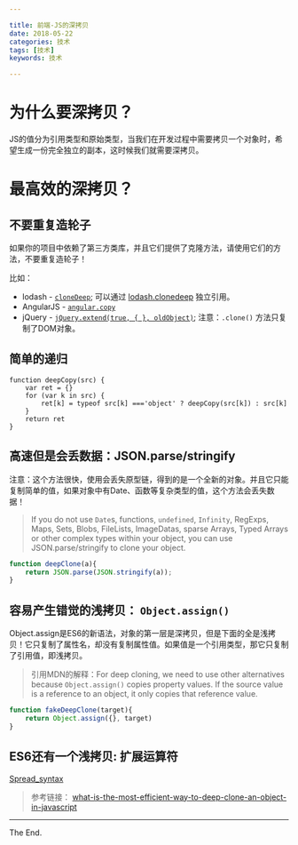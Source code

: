 ```yaml
---

title: 前端-JS的深拷贝
date: 2018-05-22
categories: 技术
tags: [技术]
keywords: 技术

---
```


# 为什么要深拷贝？
JS的值分为引用类型和原始类型，当我们在开发过程中需要拷贝一个对象时，希望生成一份完全独立的副本，这时候我们就需要深拷贝。

<!--more-->

# 最高效的深拷贝？

## 不要重复造轮子

如果你的项目中依赖了第三方类库，并且它们提供了克隆方法，请使用它们的方法，不要重复造轮子！

比如：
-   lodash -  [`cloneDeep`](https://lodash.com/docs#cloneDeep); 可以通过  [lodash.clonedeep](https://www.npmjs.com/package/lodash.clonedeep) 独立引用。
-   AngularJS -  [`angular.copy`](https://docs.angularjs.org/api/ng/function/angular.copy)
-   jQuery -  [`jQuery.extend(true, { }, oldObject)`](https://api.jquery.com/jquery.extend/#jQuery-extend-deep-target-object1-objectN);  注意：`.clone()` 方法只复制了DOM对象。

## 简单的递归

```JS
function deepCopy(src) {
    var ret = {}
    for (var k in src) {
        ret[k] = typeof src[k] ==='object' ? deepCopy(src[k]) : src[k]
    }
    return ret
}
```

## 高速但是会丢数据：JSON.parse/stringify

注意：这个方法很快，使用会丢失原型链，得到的是一个全新的对象。并且它只能复制简单的值，如果对象中有Date、函数等复杂类型的值，这个方法会丢失数据！

> If you do not use `Date`s, functions, `undefined`, `Infinity`, RegExps, Maps, Sets, Blobs, FileLists, ImageDatas, sparse Arrays, Typed Arrays or other complex types within your object, you can use JSON.parse/stringify to clone your object.

```js
function deepClone(a){
	return JSON.parse(JSON.stringify(a));
}
```


## 容易产生错觉的浅拷贝： `Object.assign()`

Object.assign是ES6的新语法，对象的第一层是深拷贝，但是下面的全是浅拷贝！它只复制了属性名，却没有复制属性值。如果值是一个引用类型，那它只复制了引用值，即浅拷贝。

> 引用MDN的解释：For deep cloning, we need to use other alternatives because `Object.assign()` copies property values. If the source value is a reference to an object, it only copies that reference value.

```js
function fakeDeepClone(target){
	return Object.assign({}, target)
}
```

## ES6还有一个浅拷贝: 扩展运算符

[Spread_syntax](https://developer.mozilla.org/en-US/docs/Web/JavaScript/Reference/Operators/Spread_syntax)

> 参考链接：
> [what-is-the-most-efficient-way-to-deep-clone-an-object-in-javascript](https://stackoverflow.com/questions/122102/what-is-the-most-efficient-way-to-deep-clone-an-object-in-javascript?page=1&tab=votes#tab-top)


---

The End.
<!--stackedit_data:
eyJoaXN0b3J5IjpbLTUwNjgyMjM0Ml19
-->